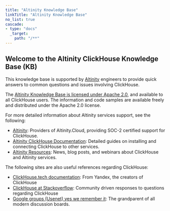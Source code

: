 ```yaml
---
title: "Altinity Knowledge Base"
linkTitle: "Altinity Knowledge Base"
no_list: true
cascade:
- type: "docs"
  _target:
    path: "/**"
---
```

## Welcome to the Altinity ClickHouse Knowledge Base (KB)

This knowledge base is supported by [Altinity](http://altinity.com/) engineers to provide quick answers to common questions and issues involving ClickHouse.

The [Altinity Knowledge Base is licensed under Apache 2.0](https://github.com/Altinity/altinityknowledgebase/blob/main/LICENSE), and available to all ClickHouse users.  The information and code samples are available freely and distributed under the Apache 2.0 license.

For more detailed information about Altinity services support, see the following:

* [Altinity](https://altinity.com/): Providers of Altinity.Cloud, providing SOC-2 certified support for ClickHouse.
* [Altinity ClickHouse Documentation](https://docs.altinity.com): Detailed guides on installing and connecting ClickHouse to other services.
* [Altinity Resources](https://altinity.com/resources/): News, blog posts, and webinars about ClickHouse and Altinity services.

The following sites are also useful references regarding ClickHouse:

* [ClickHouse.tech documentation](https://clickhouse.tech/docs/en/): From Yandex, the creators of ClickHouse
* [ClickHouse at Stackoverflow](https://stackoverflow.com/questions/tagged/clickhouse): Community driven responses to questions regarding ClickHouse
* [Google groups (Usenet) yes we remember it](https://groups.google.com/g/clickhouse): The grandparent of all modern discussion boards.
